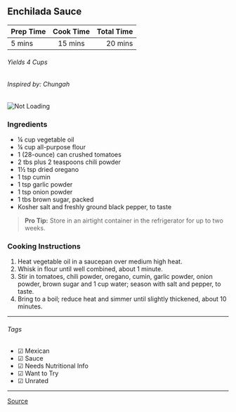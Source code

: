 ## Enchilada Sauce 

| Prep Time  | Cook Time    | Total Time  |
| ---------- |:------------:| -----------:|
| 5 mins    | 15 mins      | 20 mins     |


###### Yields 4 Cups
###### Inspired by: Chungah

![Not Loading](http://i.imgur.com/uYqVpAOl.png)

### Ingredients

* ¼ cup vegetable oil
* ¼ cup all-purpose flour
* 1 (28-ounce) can crushed tomatoes
* 2 tbs plus 2 teaspoons chili powder
* 1½ tsp dried oregano
* 1 tsp cumin
* 1 tsp garlic powder
* 1 tsp onion powder
* 1 tbs brown sugar, packed
* Kosher salt and freshly ground black pepper, to taste

> **Pro Tip:** Store in an airtight container in the refrigerator for up to two weeks.

### Cooking Instructions

1. Heat vegetable oil in a saucepan over medium high heat.
2. Whisk in flour until well combined, about 1 minute.
3. Stir in tomatoes, chili powder, oregano, cumin, garlic powder, onion powder, brown sugar and 1 cup water; season with salt and pepper, to taste.
4. Bring to a boil; reduce heat and simmer until slightly thickened, about 10 minutes.


---

###### Tags
- ☑ Mexican
- ☑ Sauce
- ☑ Needs Nutritional Info
- ☑ Want to Try
- ☑ Unrated

---

[Source](http://damndelicious.net/2014/03/17/homemade-enchilada-sauce/)

